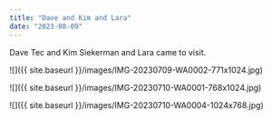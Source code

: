 ```yaml
---
title: "Dave and Kim and Lara"
date: "2023-08-09"
---
```


Dave Tec and Kim Siekerman and Lara came to visit.

![]({{ site.baseurl }}/images/IMG-20230709-WA0002-771x1024.jpg)

![]({{ site.baseurl }}/images/IMG-20230710-WA0001-768x1024.jpg)

![]({{ site.baseurl }}/images/IMG-20230710-WA0004-1024x768.jpg)
